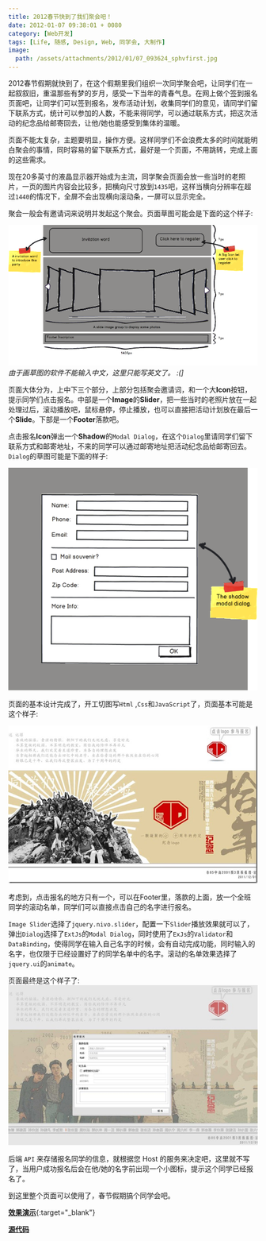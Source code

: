```yaml
---
title: 2012春节快到了我们聚会吧！
date: 2012-01-07 09:38:01 + 0080
category: [Web开发]
tags: [Life, 随感, Design, Web, 同学会, 大制作]
image:
  path: /assets/attachments/2012/01/07_093624_sphvfirst.jpg
---
```


2012春节假期就快到了，在这个假期里我们组织一次同学聚会吧，让同学们在一起叙叙旧，重温那些有梦的岁月，感受一下当年的青春气息。在网上做个签到报名页面吧，让同学们可以签到报名，发布活动计划，收集同学们的意见，请同学们留下联系方式，统计可以参加的人数，不能来得同学，可以通过联系方式，把这次活动的纪念品给邮寄回去，让他/她也能感受到集体的温暖。  

页面不能太复杂，主题要明显，操作方便。这样同学们不会浪费太多的时间就能明白聚会的事情，同时容易的留下联系方式，最好是一个页面，不用跳转，完成上面的这些需求。  

现在20多英寸的液晶显示器开始成为主流，同学聚会页面会放一些当时的老照片，一页的图片内容会比较多，把横向尺寸放到`1435`吧，这样当横向分辨率在超过`1440`的情况下，全屏不会出现横向滚动条，一屏可以显示完全。  

聚会一般会有邀请词来说明并发起这个聚会。页面草图可能会是下面的这个样子:  

![design main page](/assets/attachments/2012/01/07_093511_85xbnewMockup.png)
_由于画草图的软件不能输入中文，这里只能写英文了。 :(]_

页面大体分为，上中下三个部分，上部分包括聚会邀请词，和一个大**Icon**按钮，提示同学们点击报名。中部是一个**Image**的**Slider**，把一些当时的老照片放在一起处理过后，滚动播放吧，鼠标悬停，停止播放，也可以直接把活动计划放在最后一个**Slide**。下部是一个**Footer**落款吧。  

点击报名**Icon**弹出一个**Shadow**的`Modal Dialog`，在这个`Dialog`里请同学们留下联系方式和邮寄地址，不来的同学可以通过邮寄地址把活动纪念品给邮寄回去。`Dialog`的草图可能是下面的样子:  

![open dialog](/assets/attachments/2012/01/07_093534_fc5iDialog.png)  

页面的基本设计完成了，开工切图写`Html` ,`Css`和`JavaScript`了，页面基本可能是这个样子:  

![head image](/assets/attachments/2012/01/07_093624_sphvfirst.jpg)  

考虑到，点击报名的地方只有一个，可以在Footer里，落款的上面，放一个全班同学的滚动名单，同学们可以直接点击自己的名字进行报名。  

`Image Slider`选择了`jquery.nivo.slider`，配置一下`Slider`播放效果就可以了，弹出`Dialog`选择了`ExtJs`的`Modal Dialog`，同时使用了`ExJs`的`Validator`和`DataBinding`，使得同学在输入自己名字的时候，会有自动完成功能，同时输入的名字，也仅限于已经设置好了的同学名单中的名字。滚动的名单效果选择了`jquery.ui`的`animate`。  

页面最终是这个样子了:  
![final view](/assets/attachments/2012/01/07_093629_eb4hlast.jpg)  

后端 `API` 来存储报名同学的信息，就根据您 Host 的服务来决定吧，这里就不写了，当用户成功报名后会在他/她的名字前出现一个小图标，提示这个同学已经报名了。  

到这里整个页面可以使用了，春节假期搞个同学会吧。  

[**效果演示**](/assets/playground/campus-party/index.html){:target="_blank"} 

[**源代码**](/assets/attachments/2012/01/07_093743_b91fparty.zip)  

